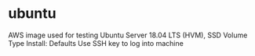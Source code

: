 # ubuntu

AWS image used for testing
Ubuntu Server 18.04 LTS (HVM), SSD Volume Type
	Install: Defaults
	Use SSH key to log into machine
